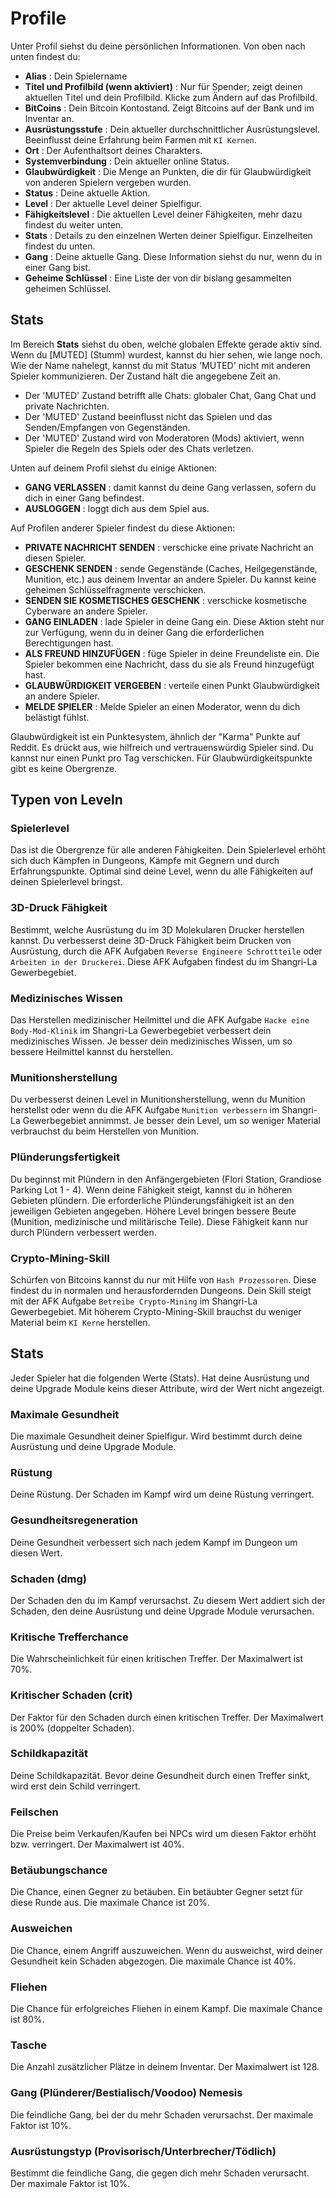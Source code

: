 # Profile
Unter Profil siehst du deine persönlichen Informationen. Von oben nach unten findest du:

- **Alias** : Dein Spielername
- **Titel und Profilbild (wenn aktiviert)** : Nur für Spender; zeigt deinen aktuellen Titel und dein Profilbild. Klicke zum Ändern auf das Profilbild.
- **BitCoins** : Dein Bitcoin Kontostand. Zeigt Bitcoins auf der Bank und im Inventar an.
- **Ausrüstungsstufe** : Dein aktueller durchschnittlicher Ausrüstungslevel. Beeinflusst deine Erfahrung beim Farmen mit `KI Kernen`.
- **Ort** : Der Aufenthaltsort deines Charakters.
- **Systemverbindung** : Dein aktueller online Status.
- **Glaubwürdigkeit** : Die Menge an Punkten, die dir für Glaubwürdigkeit von anderen Spielern vergeben wurden.
- **Status** : Deine aktuelle Aktion.
- **Level** : Der aktuelle Level deiner Spielfigur.
- **Fähigkeitslevel** : Die aktuellen Level deiner Fähigkeiten, mehr dazu findest du weiter unten.
- **Stats** : Details zu den einzelnen Werten deiner Spielfigur. Einzelheiten findest du unten.
- **Gang** : Deine aktuelle Gang. Diese Information siehst du nur, wenn du in einer Gang bist.
- **Geheime Schlüssel** : Eine Liste der von dir bislang gesammelten geheimen Schlüssel.

## Stats
Im Bereich **Stats** siehst du oben, welche globalen Effekte gerade aktiv sind. Wenn du [MUTED] (Stumm) wurdest, kannst du hier sehen, wie lange noch.
Wie der Name nahelegt, kannst du mit Status 'MUTED' nicht mit anderen Spieler kommunizieren. Der Zustand hält die angegebene Zeit an.

- Der 'MUTED' Zustand betrifft alle Chats: globaler Chat, Gang Chat und private Nachrichten.
- Der 'MUTED' Zustand beeinflusst nicht das Spielen und das Senden/Empfangen von Gegenständen.
- Der 'MUTED' Zustand wird von Moderatoren (Mods) aktiviert, wenn Spieler die Regeln des Spiels oder des Chats verletzen.

Unten auf deinem Profil siehst du einige Aktionen:
- **GANG VERLASSEN** : damit kannst du deine Gang verlassen, sofern du dich in einer Gang befindest.
- **AUSLOGGEN** : loggt dich aus dem Spiel aus.

Auf Profilen anderer Spieler findest du diese Aktionen:
- **PRIVATE NACHRICHT SENDEN** : verschicke eine private Nachricht an diesen Spieler.
- **GESCHENK SENDEN** : sende Gegenstände (Caches, Heilgegenstände, Munition, etc.) aus deinem Inventar an andere Spieler. Du kannst keine geheimen Schlüsselfragmente verschicken.
- **SENDEN SIE KOSMETISCHES GESCHENK** : verschicke kosmetische Cyberware an andere Spieler.
- **GANG EINLADEN** : lade Spieler in deine Gang ein. Diese Aktion steht nur zur Verfügung, wenn du in deiner Gang die erforderlichen Berechtigungen hast.
- **ALS FREUND HINZUFÜGEN** : füge Spieler in deine Freundeliste ein. Die Spieler bekommen eine Nachricht, dass du sie als Freund hinzugefügt hast.
- **GLAUBWÜRDIGKEIT VERGEBEN** : verteile einen Punkt Glaubwürdigkeit an andere Spieler.
- **MELDE SPIELER** : Melde Spieler an einen Moderator, wenn du dich belästigt fühlst.

Glaubwürdigkeit ist ein Punktesystem, ähnlich der "Karma" Punkte auf Reddit. Es drückt aus, wie hilfreich und vertrauenswürdig Spieler sind. Du kannst nur einen Punkt pro Tag verschicken. Für Glaubwürdigkeitspunkte gibt es keine Obergrenze.

## Typen von Leveln

### Spielerlevel

Das ist die Obergrenze für alle anderen Fàhigkeiten. Dein Spielerlevel erhöht sich duch Kämpfen in Dungeons, Kämpfe mit Gegnern und durch Erfahrungspunkte. Optimal sind deine Level, wenn du alle Fähigkeiten auf deinen Spielerlevel bringst.

### 3D-Druck Fähigkeit

Bestimmt, welche Ausrüstung du im 3D Molekularen Drucker herstellen kannst. Du verbesserst deine 3D-Druck Fähigkeit beim Drucken von Ausrüstung, durch die AFK Aufgaben `Reverse Engineere Schrottteile` oder `Arbeiten in der Druckerei`. Diese AFK Aufgaben findest du im Shangri-La Gewerbegebiet.

### Medizinisches Wissen
Das Herstellen medizinischer Heilmittel und die AFK Aufgabe `Hacke eine Body-Mod-Klinik` im Shangri-La Gewerbegebiet verbessert dein medizinisches Wissen. Je besser dein medizinisches Wissen, um so bessere Heilmittel kannst du herstellen.

### Munitionsherstellung
Du verbesserst deinen Level in Munitionsherstellung, wenn du Munition herstellst oder wenn du die AFK Aufgabe `Munition verbessern` im Shangri-La Gewerbegebiet annimmst. Je besser dein Level, um so weniger Material verbrauchst du beim Herstellen von Munition.

### Plünderungsfertigkeit
Du beginnst mit Plündern in den Anfängergebieten (Flori Station, Grandiose Parking Lot 1 - 4). Wenn deine Fähigkeit steigt, kannst du in höheren Gebieten plündern. Die erforderliche Plünderungsfähigkeit ist an den jeweiligen Gebieten angegeben. Höhere Level bringen bessere Beute (Munition, medizinische und militärische Teile). Diese Fähigkeit kann nur durch Plündern verbessert werden.

### Crypto-Mining-Skill
Schürfen von Bitcoins kannst du nur mit Hilfe von `Hash Prozessoren`. Diese findest du in normalen und herausfordernden Dungeons. Dein Skill steigt mit der AFK Aufgabe `Betreibe Crypto-Mining` im Shangri-La Gewerbegebiet. Mit höherem Crypto-Mining-Skill brauchst du weniger Material beim `KI Kerne` herstellen.

## Stats
Jeder Spieler hat die folgenden Werte (Stats). Hat deine Ausrüstung und deine Upgrade Module keins dieser Attribute, wird der Wert nicht angezeigt.  

### Maximale Gesundheit
Die maximale Gesundheit deiner Spielfigur. Wird bestimmt durch deine Ausrüstung und deine Upgrade Module.
  
### Rüstung
Deine Rüstung. Der Schaden im Kampf wird um deine Rüstung verringert.
  
### Gesundheitsregeneration
Deine Gesundheit verbessert sich nach jedem Kampf im Dungeon um diesen Wert. 

### Schaden (dmg)
Der Schaden den du im Kampf verursachst. Zu diesem Wert addiert sich der Schaden, den deine Ausrüstung und deine Upgrade Module verursachen.  
  
### Kritische Trefferchance
Die Wahrscheinlichkeit für einen kritischen Treffer. Der Maximalwert ist 70%.  
  
### Kritischer Schaden (crit)
Der Faktor für den Schaden durch einen kritischen Treffer. Der Maximalwert is 200% (doppelter Schaden).  

### Schildkapazität
Deine Schildkapazität. Bevor deine Gesundheit durch einen Treffer sinkt, wird erst dein Schild verringert.
 
### Feilschen
Die Preise beim Verkaufen/Kaufen bei NPCs wird um diesen Faktor erhöht bzw. verringert. Der Maximalwert ist 40%.

### Betäubungschance
Die Chance, einen Gegner zu betäuben. Ein betäubter Gegner setzt für diese Runde aus. Die maximale Chance ist 20%.  
  
### Ausweichen
Die Chance, einem Angriff auszuweichen. Wenn du ausweichst, wird deiner Gesundheit kein Schaden abgezogen. Die maximale Chance ist 40%.

### Fliehen
Die Chance für erfolgreiches Fliehen in einem Kampf. Die maximale Chance ist 80%.

### Tasche
Die Anzahl zusätzlicher Plätze in deinem Inventar. Der Maximalwert ist 128.

### Gang (Plünderer/Bestialisch/Voodoo) Nemesis
Die feindliche Gang, bei der du mehr Schaden verursachst. Der maximale Faktor ist 10%.

### Ausrüstungstyp (Provisorisch/Unterbrecher/Tödlich)
Bestimmt die feindliche Gang, die gegen dich mehr Schaden verursacht. Der maximale Faktor ist 10%.
